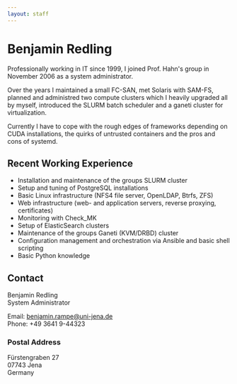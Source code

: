 ```yaml
---
layout: staff
---
```


# Benjamin Redling

Professionally working in IT since 1999, I joined Prof. Hahn's group in November 2006 as a system administrator.

Over the years I maintained a small FC-SAN, met Solaris with SAM-FS, planned and administred two compute clusters which I heavily upgraded all by myself, introduced the SLURM batch scheduler and a ganeti cluster for virtualization.

Currently I have to cope with the rough edges of frameworks depending on CUDA installations, the quirks of untrusted containers and the pros and cons of systemd.

## Recent Working Experience

* Installation and maintenance of the groups SLURM cluster
* Setup and tuning of PostgreSQL installations
* Basic Linux infrastructure (NFS4 file server, OpenLDAP, Btrfs, ZFS)
* Web infrastructure (web- and application servers, reverse proxying, certificates)
* Monitoring with Check_MK
* Setup of ElasticSearch clusters
* Maintenance of the groups Ganeti (KVM/DRBD) cluster
* Configuration management and orchestration via Ansible and basic shell scripting
* Basic Python knowledge

## Contact

Benjamin Redling<br/>
System Administrator

Email: benjamin.rampe@uni-jena.de<br/>
Phone:	+49 3641 9-44323

### Postal Address

Fürstengraben 27<br/>
07743 Jena<br/>
Germany
